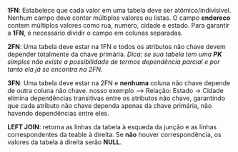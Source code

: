 **1FN**: Estabelece que cada valor em uma tabela deve ser atômico/indivisível.
Nenhum campo deve conter múltiplos valores ou listas. O campo **endereco** contem múltiplos valores como rua, numero, cidade e estado. Para garantir a **1FN**, é necessário dividir o campo em colunas separadas.

**2FN**: Uma tabela deve estar na 1FN e todos os atributos não chave devem depender totalmente da chave primária.
	*Dica*: *se sua tabela tem uma **PK** simples não existe a possibilidade de termos dependência parcial e por tanto*
	*ela já se encontra na 2FN.*

**3FN**: Uma tabela deve estar na 2FN e **nenhuma** coluna não chave depende de outra coluna não chave.
 nosso exemplo --> Relação: Estado -> Cidade
elimina dependências transitivas entre os atributos não chave, garantindo que cada atributo não chave dependa apenas da chave primária, não havendo dependências entre eles.

**LEFT JOIN**: retorna as linhas da tabela à esqueda da junção e as linhas correspondentes da teable à direita. Se **não** houver correspondência, os valores da tabela à direita serão **NULL**.